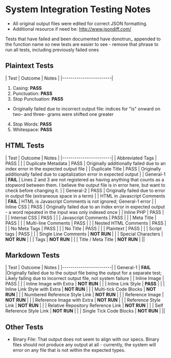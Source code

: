 # System Integration Testing Notes

- All original output files were edited for correct JSON formatting.
- Additional resource if need be: http://www.jsondiff.com/

Tests that have failed and been documented have donotrun_ appended to the
function name so new tests are easier to see - remove that phrase to run all
tests, including previously failed ones

## Plaintext Tests

| Test | Outcome | Notes |
|------------------------|
1. Casing: **PASS**
2. Punctuation: **PASS**
3. Stop Punctuation: **PASS**
  - Originally failed due to incorrect output file: indices for "is"
    onward on two- and three- grams were shifted one greater
4. Stop Words: **PASS**
5. Whitespace: **PASS**

## HTML Tests

| Test | Outcome | Notes |
|------------------------|
| Abbreviated Tags | PASS |  |
| Duplicate Metadata | PASS | Originally additionally failed due to an index error in the expected output file |
| Duplicate Title | PASS | Originally additionally failed due to capitalization error in expected output |
| General-1 | **FAIL** | Lines 2 and 3 are not registered as having anything that counts as a stopword between them. I believe the output file is in error here, but want to check before changing it. |
| General-2 | PASS | Originally failed due to error in output file (extraneous space in a term) |
| HTML in Javascript Comments | **FAIL** | HTML is Javascript Comments is not ignored; General-1 error |
| Inline CSS | PASS | Originally failed due to an index error in expected output - a word repeated in the input was only indexed once |
| Inline PHP | PASS |  |
| Internal CSS | PASS |  |
| Javascript Comments | PASS |  |
| Meta Title | PASS |  |
| Multi-line Comments | PASS |  |
| Nested HTML Comments | PASS |  |
| No Meta Tags | PASS |  |
| No Title | PASS |  |
| Plaintext | PASS | |
| Script tags | PASS |  |
| Single Line Comments | **NOT RUN** |  |
| Special Characters | **NOT RUN** |  |
| Tags | **NOT RUN** |  |
| Title / Meta Title | **NOT RUN** |  ||

## Markdown Tests

| Test | Outcome | Notes |
|------------------------|
| General-1 | **FAIL** |Originally failed due to the output file being the output for a separate test; Likely failing due to incorrect output file, not system failure |
| Inline Image | PASS |  |
| Inline Image with Extra | **NOT RUN** |  |
| Inline Link Style | **PASS** |  |
| Inline Link Style with Extra | **NOT RUN** |  |
| Multi-tick Code Blocks | **NOT RUN** |  |
| Numbered Reference Style Link | **NOT RUN** |  |
| Reference Image | **NOT RUN** |  |
| Reference Image with Extra | **NOT RUN** |  |
| Reference Style Link | **NOT RUN** |  |
| Relative Repository Reference Link | **NOT RUN** |  |
| Self Reference Style Link | **NOT RUN** |  |
| Single Tick Code Blocks | **NOT RUN** |  ||

## Other Tests

- Binary File: That output does not seem to align with our specs. Binary files should not produce any output at all - currently, the system will error on any file that is not within the expected types.
